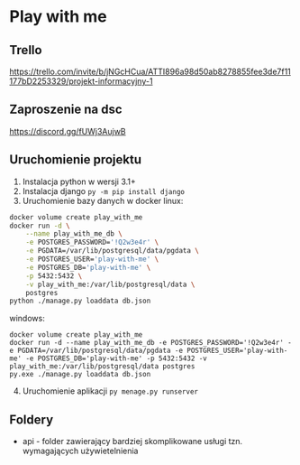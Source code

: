 # Play with me

## Trello 
https://trello.com/invite/b/jNGcHCua/ATTI896a98d50ab8278855fee3de7f11177bD2253329/projekt-informacyjny-1

## Zaproszenie na dsc

https://discord.gg/fUWj3AujwB

## Uruchomienie projektu

1. Instalacja python w wersji 3.1+
2. Instalacja django `py -m pip install django`
3. Uruchomienie bazy danych w docker
linux:
```bash
docker volume create play_with_me
docker run -d \
	--name play_with_me_db \
	-e POSTGRES_PASSWORD='!Q2w3e4r' \
	-e PGDATA=/var/lib/postgresql/data/pgdata \
	-e POSTGRES_USER='play-with-me' \
	-e POSTGRES_DB='play-with-me' \
	-p 5432:5432 \
	-v play_with_me:/var/lib/postgresql/data \
	postgres
python ./manage.py loaddata db.json 
```
windows:
```shell
docker volume create play_with_me
docker run -d --name play_with_me_db -e POSTGRES_PASSWORD='!Q2w3e4r' -e PGDATA=/var/lib/postgresql/data/pgdata -e POSTGRES_USER='play-with-me' -e POSTGRES_DB='play-with-me' -p 5432:5432 -v play_with_me:/var/lib/postgresql/data postgres
py.exe ./manage.py loaddata db.json 
```
4. Uruchomienie aplikacji `py menage.py runserver`

## Foldery
- api - folder zawierający bardziej skomplikowane usługi tzn. wymagających używietelnienia